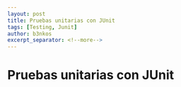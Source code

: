 ```yaml
---
layout: post
title: Pruebas unitarias con JUnit
tags: [Testing, Junit]
author: b3nkos
excerpt_separator: <!--more-->
---
```


# Pruebas unitarias con JUnit